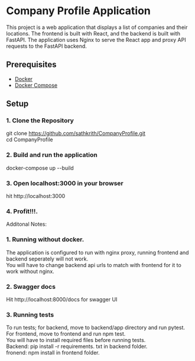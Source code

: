 # Company Profile Application

This project is a web application that displays a list of companies and their locations. The frontend is built with React, and the backend is built with FastAPI. The application uses Nginx to serve the React app and proxy API requests to the FastAPI backend.

## Prerequisites

- [Docker](https://www.docker.com/get-started)
- [Docker Compose](https://docs.docker.com/compose/install/)

## Setup

### 1. Clone the Repository

git clone https://github.com/sathkrith/CompanyProfile.git <br>
cd CompanyProfile

### 2. Build and run the application
docker-compose up --build

### 3. Open localhost:3000 in your browser
hit http://localhost:3000 

### 4. Profit!!!.

Additonal Notes:
### 1. Running without docker.
The application is configured to run with nginx proxy, running frontend and backend seperately will not work.<br>
You will have to change backend api urls to match with frontend for it to work without nginx.
### 2. Swagger docs
Hit http://localhost:8000/docs for swagger UI
### 3. Running tests
To run tests; for backend, move to backend/app directory and run pytest. <br>
For frontend, move to frontend and run npm test. <br>
You will have to install required files before running tests.<br>
Backend: pip install -r requirements. txt in backend folder.<br>
fronend: npm install in frontend folder.




